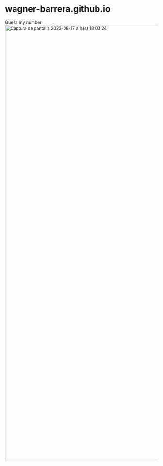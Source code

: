 # wagner-barrera.github.io
Guess my number
<img width="1439" alt="Captura de pantalla 2023-08-17 a la(s) 18 03 24" src="https://github.com/wagner-barrera/wagner-barrera.github.io/assets/142544443/44a817a2-25c7-41d1-af72-807aaa0bb5fc">
